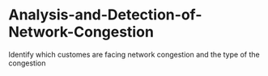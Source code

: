 # Analysis-and-Detection-of-Network-Congestion
Identify which customes are facing network congestion and the type of the congestion
